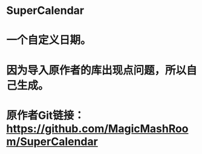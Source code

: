 # SuperCalendar
# 一个自定义日期。
# 因为导入原作者的库出现点问题，所以自己生成。
# 原作者Git链接：https://github.com/MagicMashRoom/SuperCalendar